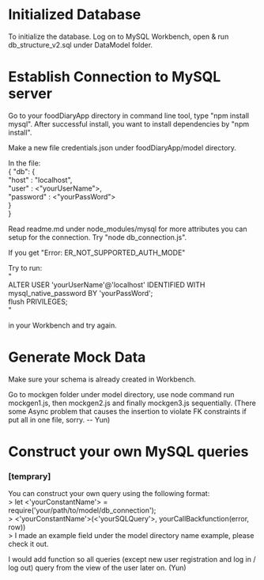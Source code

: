 # Initialized Database
To initialize the database. Log on to MySQL Workbench, open & run db_structure_v2.sql under DataModel folder.

# Establish Connection to MySQL server
<p>Go to your foodDiaryApp directory in command line tool, type "npm install mysql".
After successful install, you want to install dependencies by "npm install".</p>
<p>Make a new file credentials.json under foodDiaryApp/model directory.</p>
In the file:<br>
{ "db": { <br>
    "host"     : "localhost",<br>
    "user"     : <"yourUserName">,<br>
    "password" : <"yourPassWord"><br>
  }<br>
}<br>
<p>Read readme.md under node_modules/mysql for more attributes you can setup for the connection.
Try "node db_connection.js".</p>
<p>If you get "Error: ER_NOT_SUPPORTED_AUTH_MODE"</p>
Try to run:<br>
" <br>
ALTER USER 'yourUserName'@'localhost' IDENTIFIED WITH mysql_native_password BY 'yourPassWord';<br>
flush PRIVILEGES;<br>
"<br>
<p>in your Workbench and try again.</p>

# Generate Mock Data
<p>Make sure your schema is already created in Workbench.</p>
<p>Go to mockgen folder under model directory, use node command run mockgen1.js, then mockgen2.js and finally mockgen3.js sequentially. (There some Async problem that causes the insertion to violate FK constraints if put all in one file, sorry. -- Yun)</p>

# Construct your own MySQL queries
<h3>[temprary]</h3>
You can construct your own query using the following format:<br>
    > let <'yourConstantName'> = require('your/path/to/model/db_connection');<br>
    > <'yourConstantName'>(<'yourSQLQuery'>, yourCallBackfunction(error, row))<br>
    > I made an example field under the model directory name example, please check it out.
<p>I would add function so all queries (except new user registration and log in / log out) query from the view of the user later on. (Yun)</p>